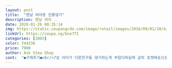 ```yaml
---
layout: post 
title:  "핸날 여아용 전통댕기" 
description: 핸날 여아 ..
date: 2020-01-26 00:35:14 
img: https://static.coupangcdn.com/image/retail/images/2016/09/01/10/4/b4228e81-f8f3-41c6-8c77-78f3cf7305b7.jpg 
linkUrl: https://coupa.ng/bne7TI 
categories: [1003] 
color: f44336 
price: 7900 
author: Ask View Shop 
cont:  "●구매후기●<br/>7살 아이가 다른친구들 댕기하는게 부럽다하길래 급히 로켓배송으로 받았어요.<br/>  촌스러울까 걱정했는데.<br/>.<br/>색감이 뚜렸해서 한복이랑 너무 잘 어울리고일반 핀 형식으로 되어 있어서 머리에 하기 넘쉽고 만족스러웠어요.<br/>.<br/>아이도.<br/>.<br/>예쁘다고 즐겁게 등원했어요^^*<br/>곰손 엄마도 이쁘게 댕기 머리 해줄수 있어요~~<br/>그런데, 댕기 한가운데에 뭔가 접착제 같은 끈끈한게 남아있어서 조금 아쉬웠어요.<br/>.<br/><br/>머리 짧은 작은 딸은 고무줄로 묶고 핀 꽂아줘도 이쁘네요~<br/>색감도 이뻐서 촌스럽지 않고 이뻐요~~<br/>색이랑 모양은 진짜이뻐요.<br/>.<br/><br/>큰딸은 대충 땋아서 핀 해주었고<br/>" 
---
```

